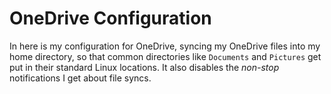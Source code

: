 # OneDrive Configuration

In here is my configuration for OneDrive, syncing my OneDrive files into my home directory, so that common directories like `Documents` and `Pictures` get put in their standard Linux locations. It also disables the *non-stop* notifications I get about file syncs.
